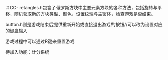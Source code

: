 ＃CC-
retangles.h包含了俄罗斯方块中主要元素方块的各种方法，包括旋转与平移，随机获取新的方块类型、颜色，设置纹理与主窗体，检查游戏是否结束。

button.h则是游戏结束后提供重新开始或直接退出游戏的按钮//可以改为设置对应的键盘输入

游戏过程中可以通过R键来重置游戏


待加入功能：计分系统

